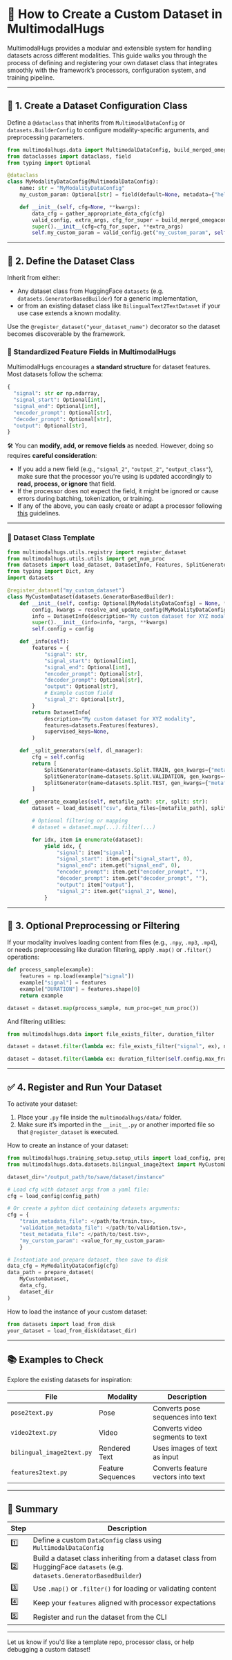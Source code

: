 
# 🧩 How to Create a Custom Dataset in MultimodalHugs

MultimodalHugs provides a modular and extensible system for handling datasets across different modalities. This guide walks you through the process of defining and registering your own dataset class that integrates smoothly with the framework’s processors, configuration system, and training pipeline.

---

## 📁 1. Create a Dataset Configuration Class

Define a `@dataclass` that inherits from `MultimodalDataConfig` or `datasets.BuilderConfig` to configure modality-specific arguments, and preprocessing parameters.

```python
from multimodalhugs.data import MultimodalDataConfig, build_merged_omegaconf_config, gather_appropriate_data_cfg
from dataclasses import dataclass, field
from typing import Optional

@dataclass
class MyModalityDataConfig(MultimodalDataConfig):
    name: str = "MyModalityDataConfig"
    my_custom_param: Optional[str] = field(default=None, metadata={"help": "Your custom description here."})

    def __init__(self, cfg=None, **kwargs):
        data_cfg = gather_appropriate_data_cfg(cfg)
        valid_config, extra_args, cfg_for_super = build_merged_omegaconf_config(type(self), data_cfg, **kwargs)
        super().__init__(cfg=cfg_for_super, **extra_args)
        self.my_custom_param = valid_config.get("my_custom_param", self.my_custom_param)
```

---

## 🧠 2. Define the Dataset Class

Inherit from either:
- Any dataset class from HuggingFace `datasets` (e.g. `datasets.GeneratorBasedBuilder`) for a generic implementation,
- or from an existing dataset class like `BilingualText2TextDataset` if your use case extends a known modality.

Use the `@register_dataset("your_dataset_name")` decorator so the dataset becomes discoverable by the framework.

### 📌 Standardized Feature Fields in MultimodalHugs

MultimodalHugs encourages a **standard structure** for dataset features. Most datasets follow the schema:

```python
{
  "signal": str or np.ndarray,
  "signal_start": Optional[int],
  "signal_end": Optional[int],
  "encoder_prompt": Optional[str],
  "decoder_prompt": Optional[str],
  "output": Optional[str],
}
```

🛠️ You can **modify, add, or remove fields** as needed. However, doing so requires **careful consideration**:

- If you add a new field (e.g., `"signal_2"`, `"output_2"`, `"output_class"`), make sure that the processor you're using is updated accordingly to **read, process, or ignore** that field.
- If the processor does not expect the field, it might be ignored or cause errors during batching, tokenization, or training.
- If any of the above, you can easly create or adapt a processor following [this](./custom_dataset_creation_guide.md) guidelines.
---

### 🧱 Dataset Class Template

```python
from multimodalhugs.utils.registry import register_dataset
from multimodalhugs.utils.utils import get_num_proc
from datasets import load_dataset, DatasetInfo, Features, SplitGenerator
from typing import Dict, Any
import datasets

@register_dataset("my_custom_dataset")
class MyCustomDataset(datasets.GeneratorBasedBuilder):
    def __init__(self, config: Optional[MyModalityDataConfig] = None, *args, **kwargs):
        config, kwargs = resolve_and_update_config(MyModalityDataConfig, config, kwargs)
        info = DatasetInfo(description="My custom dataset for XYZ modality.")
        super().__init__(info=info, *args, **kwargs)
        self.config = config

    def _info(self):
        features = {
            "signal": str,
            "signal_start": Optional[int],
            "signal_end": Optional[int],
            "encoder_prompt": Optional[str],
            "decoder_prompt": Optional[str],
            "output": Optional[str],
            # Example custom field
            "signal_2": Optional[str],
        }
        return DatasetInfo(
            description="My custom dataset for XYZ modality",
            features=datasets.Features(features),
            supervised_keys=None,
        )

    def _split_generators(self, dl_manager):
        cfg = self.config
        return [
            SplitGenerator(name=datasets.Split.TRAIN, gen_kwargs={"metafile_path": cfg.train_metadata_file, "split": "train"}),
            SplitGenerator(name=datasets.Split.VALIDATION, gen_kwargs={"metafile_path": cfg.validation_metadata_file, "split": "validation"}),
            SplitGenerator(name=datasets.Split.TEST, gen_kwargs={"metafile_path": cfg.test_metadata_file, "split": "test"}),
        ]

    def _generate_examples(self, metafile_path: str, split: str):
        dataset = load_dataset("csv", data_files=[metafile_path], split="train", delimiter="\t", num_proc=get_num_proc())

        # Optional filtering or mapping
        # dataset = dataset.map(...).filter(...)

        for idx, item in enumerate(dataset):
            yield idx, {
                "signal": item["signal"],
                "signal_start": item.get("signal_start", 0),
                "signal_end": item.get("signal_end", 0),
                "encoder_prompt": item.get("encoder_prompt", ""),
                "decoder_prompt": item.get("decoder_prompt", ""),
                "output": item["output"],
                "signal_2": item.get("signal_2", None),
            }
```

---

## 🧪 3. Optional Preprocessing or Filtering

If your modality involves loading content from files (e.g., `.npy`, `.mp3`, `.mp4`), or needs preprocessing like duration filtering, apply `.map()` or `.filter()` operations:

```python
def process_sample(example):
    features = np.load(example["signal"])
    example["signal"] = features
    example["DURATION"] = features.shape[0]
    return example

dataset = dataset.map(process_sample, num_proc=get_num_proc())
```

And filtering utilities:
```python
from multimodalhugs.data import file_exists_filter, duration_filter

dataset = dataset.filter(lambda ex: file_exists_filter("signal", ex), num_proc=get_num_proc())

dataset = dataset.filter(lambda ex: duration_filter(self.config.max_frames, ex), num_proc=get_num_proc())
```

---

## ✅ 4. Register and Run Your Dataset

To activate your dataset:

1. Place your `.py` file inside the `multimodalhugs/data/` folder.
2. Make sure it’s imported in the `__init__.py` or another imported file so that `@register_dataset` is executed.

How to create an instance of your dataset:

```python
from multimodalhugs.training_setup.setup_utils import load_config, prepare_dataset
from multimodalhugs.data.datasets.bilingual_image2text import MyCustomDataset, MyModalityDataConfig

dataset_dir="/output_path/to/save/dataset/instance"

# Load cfg with dataset args from a yaml file:
cfg = load_config(config_path)

# Or create a pyhton dict containing datasets arguments:
cfg = {
    "train_metadata_file": </path/to/train.tsv>,
    "validation_metadata_file": </path/to/validation.tsv>,
    "test_metadata_file": </path/to/test.tsv>,
    "my_curstom_param": <value_for_my_custom_param>
    }

# Instantiate and prepare dataset, then save to disk
data_cfg = MyModalityDataConfig(cfg)
data_path = prepare_dataset(
    MyCustomDataset,
    data_cfg,
    dataset_dir
)
```

How to load the instance of your custom dataset:

```python
from datasets import load_from_disk
your_dataset = load_from_disk(dataset_dir)
```

---

## 📚 Examples to Check

Explore the existing datasets for inspiration:

| File | Modality | Description |
|------|----------|-------------|
| `pose2text.py` | Pose | Converts pose sequences into text |
| `video2text.py` | Video | Converts video segments to text |
| `bilingual_image2text.py` | Rendered Text | Uses images of text as input |
| `features2text.py` | Feature Sequences | Converts feature vectors into text |

---

## 🧾 Summary

| Step | Description |
|------|-------------|
| 1️⃣ | Define a custom `DataConfig` class using `MultimodalDataConfig` |
| 2️⃣ | Build a dataset class inheriting from a dataset class from HuggingFace `datasets` (e.g. `datasets.GeneratorBasedBuilder`) |
| 3️⃣ | Use `.map()` or `.filter()` for loading or validating content |
| 4️⃣ | Keep your `features` aligned with processor expectations |
| 5️⃣ | Register and run the dataset from the CLI |

---

Let us know if you'd like a template repo, processor class, or help debugging a custom dataset!
